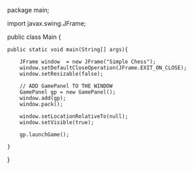 package main;

import javax.swing.JFrame;

public class Main {

    public static void main(String[] args){

        JFrame window  = new JFrame("Simple Chess");
        window.setDefaultCloseOperation(JFrame.EXIT_ON_CLOSE);
        window.setResizable(false);

        // ADD GamePanel TO THE WINDOW
        GamePanel gp = new GamePanel();
        window.add(gp);
        window.pack();

        window.setLocationRelativeTo(null);
        window.setVisible(true);

        gp.launchGame();

    }
}
